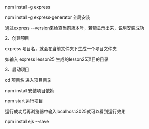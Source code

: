 npm install -g express

npm install -g express-generator 全局安装

通过express --version来检查当前版本号，若能显示出来，说明安装成功

2、创建项目

 express 项目名，就会在当前文件夹下生成一个项目文件夹

如输入 express lesson25 生成的lesson25项目的目录


3、启动项目

cd 项目名     进入项目目录

npm install   安装项目依赖

npm start     运行项目

 运行成功后再浏览器中输入localhost:3025就可以看到运行效果



 

 npm install ejs --save